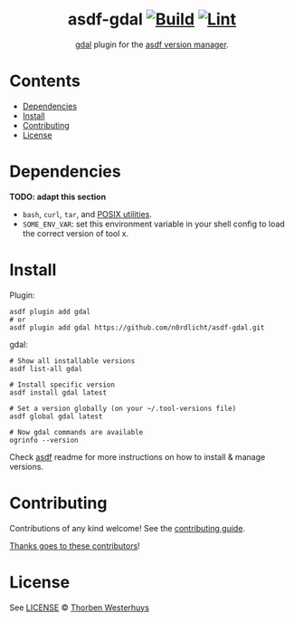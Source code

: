 <div align="center">

# asdf-gdal [![Build](https://github.com/n0rdlicht/asdf-gdal/actions/workflows/build.yml/badge.svg)](https://github.com/n0rdlicht/asdf-gdal/actions/workflows/build.yml) [![Lint](https://github.com/n0rdlicht/asdf-gdal/actions/workflows/lint.yml/badge.svg)](https://github.com/n0rdlicht/asdf-gdal/actions/workflows/lint.yml)

[gdal](https://gdal.org) plugin for the [asdf version manager](https://asdf-vm.com).

</div>

# Contents

- [Dependencies](#dependencies)
- [Install](#install)
- [Contributing](#contributing)
- [License](#license)

# Dependencies

**TODO: adapt this section**

- `bash`, `curl`, `tar`, and [POSIX utilities](https://pubs.opengroup.org/onlinepubs/9699919799/idx/utilities.html).
- `SOME_ENV_VAR`: set this environment variable in your shell config to load the correct version of tool x.

# Install

Plugin:

```shell
asdf plugin add gdal
# or
asdf plugin add gdal https://github.com/n0rdlicht/asdf-gdal.git
```

gdal:

```shell
# Show all installable versions
asdf list-all gdal

# Install specific version
asdf install gdal latest

# Set a version globally (on your ~/.tool-versions file)
asdf global gdal latest

# Now gdal commands are available
ogrinfo --version
```

Check [asdf](https://github.com/asdf-vm/asdf) readme for more instructions on how to
install & manage versions.

# Contributing

Contributions of any kind welcome! See the [contributing guide](contributing.md).

[Thanks goes to these contributors](https://github.com/n0rdlicht/asdf-gdal/graphs/contributors)!

# License

See [LICENSE](LICENSE) © [Thorben Westerhuys](https://github.com/n0rdlicht/)
